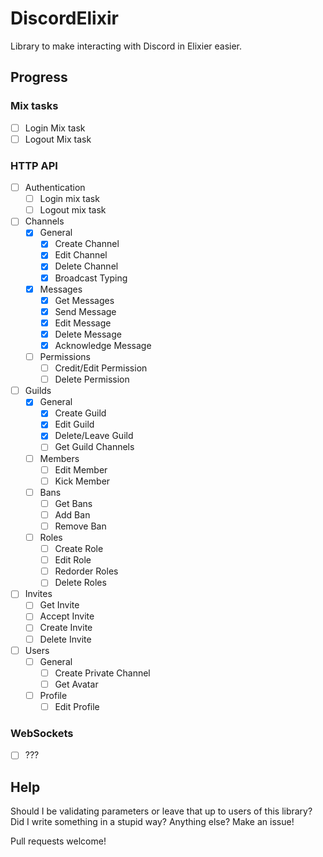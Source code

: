 # DiscordElixir
Library to make interacting with Discord in Elixier easier.

## Progress

### Mix tasks
- [ ] Login Mix task
- [ ] Logout Mix task

### HTTP API
- [ ] Authentication
  - [ ] Login mix task
  - [ ] Logout mix task
- [ ] Channels
  - [x] General
    - [x] Create Channel
    - [x] Edit Channel
    - [x] Delete Channel
    - [x] Broadcast Typing
  - [x] Messages
    - [x] Get Messages
    - [x] Send Message
    - [x] Edit Message
    - [x] Delete Message
    - [x] Acknowledge Message
  - [ ] Permissions
    - [ ] Credit/Edit Permission
    - [ ] Delete Permission
- [ ] Guilds
  - [x] General
    - [x] Create Guild
    - [x] Edit Guild
    - [x] Delete/Leave Guild
    - [ ] Get Guild Channels
  - [ ] Members
    - [ ] Edit Member
    - [ ] Kick Member
  - [ ] Bans
    - [ ] Get Bans
    - [ ] Add Ban
    - [ ] Remove Ban
  - [ ] Roles
    - [ ] Create Role
    - [ ] Edit Role
    - [ ] Redorder Roles
    - [ ] Delete Roles
- [ ] Invites
  - [ ] Get Invite
  - [ ] Accept Invite
  - [ ] Create Invite
  - [ ] Delete Invite
- [ ] Users
  - [ ] General
    - [ ] Create Private Channel
    - [ ] Get Avatar
  - [ ] Profile
    - [ ] Edit Profile

### WebSockets
- [ ] ???

## Help
Should I be validating parameters or leave that up to users of this library? Did I write something in a stupid way? Anything else? Make an issue!

Pull requests welcome!

